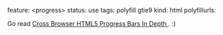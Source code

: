feature: &lt;progress>
status: use
tags: polyfill gtie9
kind: html
polyfillurls:


Go read [Cross Browser HTML5 Progress Bars In Depth
](http://www.useragentman.com/blog/2012/01/03/cross-browser-html5-progress-bars-in-depth/). :)